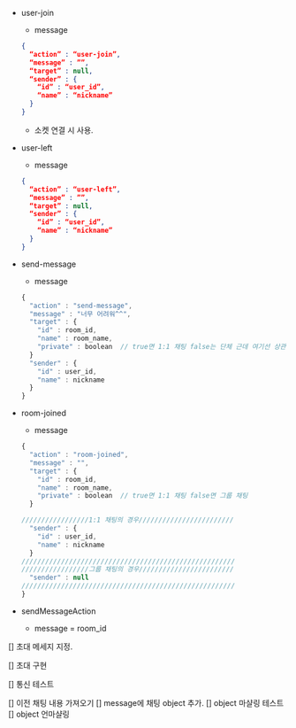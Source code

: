 - user-join
    - message
    
    ```json
    {
      “action” : “user-join”,
      “message” : ””,
      “target” : null,
      “sender” : {
        “id” : “user_id”,
        “name” : “nickname”
      } 
    }
    ```
    
    - 소켓 연결 시 사용.
    
- user-left
    - message
    
    ```json
    {
      “action” : “user-left”,
      “message” : ””,
      “target” : null,
      “sender” : {
        “id” : “user_id”,
        “name” : “nickname”
      } 
    }
    ```
    

- send-message
    - message
    
    ```jsx
    {
      "action" : "send-message",
      "message" : "너무 어려워^^",
      "target" : {
        "id" : room_id,
        "name" : room_name,
        "private" : boolean  // true면 1:1 채팅 false는 단체 근데 여기선 상관 없음
      }
      "sender" : {
        "id" : user_id,
        "name" : nickname
      }
    }
    ```
    

- room-joined
    - message
    
    ```jsx
    {
      "action" : "room-joined",
      "message" : "",
      "target" : {
        "id" : room_id,
        "name" : room_name,
        "private" : boolean  // true면 1:1 채팅 false면 그룹 채팅
      }
    
    /////////////////1:1 채팅의 경우////////////////////////
      "sender" : {
        "id" : user_id,
        "name" : nickname
      }
    //////////////////////////////////////////////////////
    /////////////////그룹 채팅의 경우////////////////////////
      "sender" : null
    //////////////////////////////////////////////////////
    }
    ```
    
- sendMessageAction
    - message = room_id




[] 초대 메세지 지정.

[] 초대 구현

[] 통신 테스트

[] 이전 채팅 내용 가져오기
  [] message에 채팅 object 추가.
  [] object 마샬링 테스트
  [] object 언마샬링 
